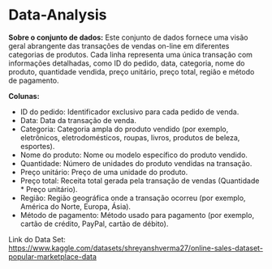 # Data-Analysis

**Sobre o conjunto de dados:**
Este conjunto de dados fornece uma visão geral abrangente das transações de vendas on-line em diferentes categorias de produtos. Cada linha representa uma única transação com informações detalhadas, como ID do pedido, data, categoria, nome do produto, quantidade vendida, preço unitário, preço total, região e método de pagamento.

**Colunas:**
* ID do pedido: Identificador exclusivo para cada pedido de venda.
* Data: Data da transação de venda.
* Categoria: Categoria ampla do produto vendido (por exemplo, eletrônicos, eletrodomésticos, roupas, livros, produtos de beleza, esportes).
* Nome do produto: Nome ou modelo específico do produto vendido.
* Quantidade: Número de unidades do produto vendidas na transação.
* Preço unitário: Preço de uma unidade do produto.
* Preço total: Receita total gerada pela transação de vendas (Quantidade * Preço unitário).
* Região: Região geográfica onde a transação ocorreu (por exemplo, América do Norte, Europa, Ásia).
* Método de pagamento: Método usado para pagamento (por exemplo, cartão de crédito, PayPal, cartão de débito).

Link do Data Set: https://www.kaggle.com/datasets/shreyanshverma27/online-sales-dataset-popular-marketplace-data


